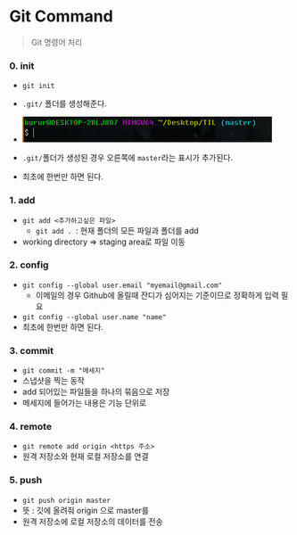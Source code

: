 # Git Command

> Git 명령어 처리

### 0. init

- `git init`
- `.git/` 폴더를 생성해준다.
- ![image-20201229151417088](command.assets/image-20201229151417088.png)

- `.git/`폴더가 생성된 경우 오른쪽에 `master`라는 표시가 추가된다.

- 최초에 한번만 하면 된다.

### 1. add

- `git add <추가하고싶은 파일>`
  - `git add . `: 현재 폴더의 모든 파일과 폴더를 add
- working directory => staging area로 파일 이동

### 2. config

- `git config --global user.email "myemail@gmail.com"`
  - 이메일의 경우 Github에 올릴때 잔디가 심어지는 기준이므로 정확하게 입력 필요
- `git config --global user.name "name"`
- 최초에 한번만 하면 된다.



### 3. commit

- `git commit -m "메세지"`
- 스냅샷을 찍는 동작
- add 되어있는 파일들을 하나의 묶음으로 저장
- 메세지에 들어가는 내용은 기능 단위로

### 4. remote

- `git remote add origin <https 주소>`
- 원격 저장소와 현재 로컬 저장소를 연결

### 5. push

- `git push origin master`
- 뜻 : 깃에 올려줘 origin 으로 master를
- 원격 저장소에 로컬 저장소의 데이터를 전송